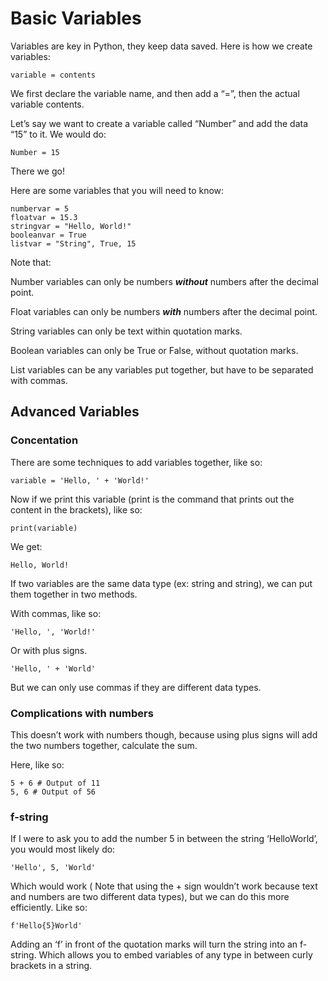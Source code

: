 Basic Variables
===============

Variables are key in Python, they keep data saved. Here is how we create variables:

    variable = contents
    

We first declare the variable name, and then add a “=”, then the actual variable contents.

Let’s say we want to create a variable called “Number” and add the data “15” to it. We would do:

    Number = 15
    

There we go!

Here are some variables that you will need to know:

    numbervar = 5
    floatvar = 15.3
    stringvar = "Hello, World!"
    booleanvar = True
    listvar = "String", True, 15
    

Note that:

Number variables can only be numbers _******without******_ numbers after the decimal point.

Float variables can only be numbers _******with******_ numbers after the decimal point.

String variables can only be text within quotation marks.

Boolean variables can only be True or False, without quotation marks.

List variables can be any variables put together, but have to be separated with commas.

Advanced Variables
------------------

### Concentation

There are some techniques to add variables together, like so:

    variable = 'Hello, ' + 'World!'
    

Now if we print this variable (print is the command that prints out the content in the brackets), like so:

    print(variable)
    

We get:

    Hello, World!
    

If two variables are the same data type (ex: string and string), we can put them together in two methods.

With commas, like so:

    'Hello, ', 'World!'
    

Or with plus signs.

    'Hello, ' + 'World'
    

But we can only use commas if they are different data types.

### Complications with numbers

This doesn’t work with numbers though, because using plus signs will add the two numbers together, calculate the sum.

Here, like so:

    5 + 6 # Output of 11
    5, 6 # Output of 56
    

### f-string

If I were to ask you to add the number 5 in between the string ‘HelloWorld’, you would most likely do:

    'Hello', 5, 'World'
    

Which would work ( Note that using the + sign wouldn’t work because text and numbers are two different data types), but we can do this more efficiently. Like so:

    f'Hello{5}World'
    

Adding an ‘f’ in front of the quotation marks will turn the string into an f-string. Which allows you to embed variables of any type in between curly brackets in a string.
